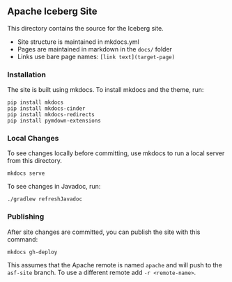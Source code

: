 <!--
  - Licensed to the Apache Software Foundation (ASF) under one
  - or more contributor license agreements.  See the NOTICE file
  - distributed with this work for additional information
  - regarding copyright ownership.  The ASF licenses this file
  - to you under the Apache License, Version 2.0 (the
  - "License"); you may not use this file except in compliance
  - with the License.  You may obtain a copy of the License at
  -
  -   http://www.apache.org/licenses/LICENSE-2.0
  -
  - Unless required by applicable law or agreed to in writing,
  - software distributed under the License is distributed on an
  - "AS IS" BASIS, WITHOUT WARRANTIES OR CONDITIONS OF ANY
  - KIND, either express or implied.  See the License for the
  - specific language governing permissions and limitations
  - under the License.
  -->

## Apache Iceberg Site

This directory contains the source for the Iceberg site.

* Site structure is maintained in mkdocs.yml
* Pages are maintained in markdown in the `docs/` folder
* Links use bare page names: `[link text](target-page)`

### Installation

The site is built using mkdocs. To install mkdocs and the theme, run:

```
pip install mkdocs
pip install mkdocs-cinder
pip install mkdocs-redirects
pip install pymdown-extensions
```

### Local Changes

To see changes locally before committing, use mkdocs to run a local server from this directory.

```
mkdocs serve
```

To see changes in Javadoc, run:

```
./gradlew refreshJavadoc
```

### Publishing

After site changes are committed, you can publish the site with this command:

```
mkdocs gh-deploy
```

This assumes that the Apache remote is named `apache` and will push to the `asf-site` branch. To use a different remote add `-r <remote-name>`.
